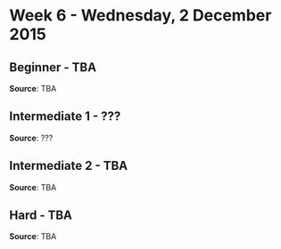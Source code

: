 # Week 6 - Wednesday, 2 December 2015


## Beginner - TBA
__Source__: TBA
<br>


## Intermediate 1 - ???
__Source__: ???
<br>


## Intermediate 2 - TBA
__Source__: TBA
<br>


## Hard - TBA
__Source__: TBA
